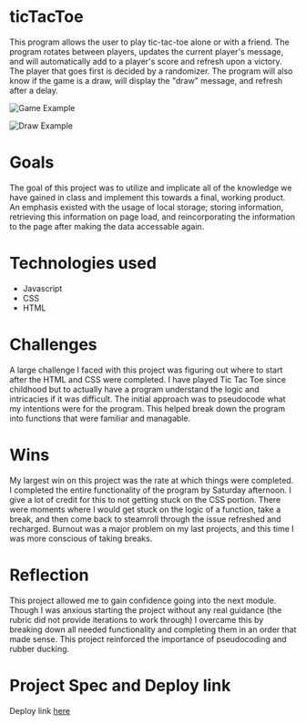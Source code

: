 # ticTacToe

This program allows the user to play tic-tac-toe alone or with a friend. The program rotates between players, updates the current player's message, and will automatically add to a player's score and refresh upon a victory. The player that goes first is decided by a randomizer. The program will also know if the game is a draw, will display the "draw" message, and refresh after a delay. 

![Game Example](https://user-images.githubusercontent.com/60856601/134785580-e0ea41d2-d24a-4ebd-aab1-db2084fe063c.png)

![Draw Example](https://user-images.githubusercontent.com/60856601/134785596-679995ba-dc25-41c0-9679-96f24e503bb2.png)

# Goals

The goal of this project was to utilize and implicate all of the knowledge we have gained in class and implement this towards a final, working product. An emphasis existed with the usage of local storage; storing information, retrieving this information on page load, and reincorporating the information to the page after making the data accessable again. 

# Technologies used

- Javascript
- CSS
- HTML

# Challenges

A large challenge I faced with this project was figuring out where to start after the HTML and CSS were completed. I have played Tic Tac Toe since childhood but to actually have a program understand the logic and intricacies if it was difficult. The initial approach was to pseudocode what my intentions were for the program. This helped break down the program into functions that were familiar and managable. 

# Wins

My largest win on this project was the rate at which things were completed. I completed the entire functionality of the program by Saturday afternoon. I give a lot of credit for this to not getting stuck on the CSS portion. There were moments where I would get stuck on the logic of a function, take a break, and then come back to steamroll through the issue refreshed and recharged. Burnout was a major problem on my last projects, and this time I was more conscious of taking breaks.

# Reflection

This project allowed me to gain confidence going into the next module. Though I was anxious starting the project without any real guidance (the rubric did not provide iterations to work through) I overcame this by breaking down all needed functionality and completing them in an order that made sense. This project reinforced the importance of pseudocoding and rubber ducking. 

# Project Spec and Deploy link

Deploy link [here](https://isleofyou.github.io/ticTacToe/)
